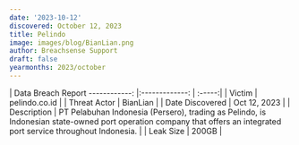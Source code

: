 ```yaml
---
date: '2023-10-12'
discovered: October 12, 2023
title: Pelindo
image: images/blog/BianLian.png
author: Breachsense Support
draft: false
yearmonths: 2023/october
---
```



| Data Breach Report
------------:     |:-------------:    | :-----:|
| Victim      | pelindo.co.id      | 
| Threat Actor      | BianLian      | 
| Date Discovered      | Oct 12, 2023      | 
| Description      | PT Pelabuhan Indonesia (Persero), trading as Pelindo, is Indonesian state-owned port operation company that offers an integrated port service throughout Indonesia.      | 
| Leak Size      | 200GB      | 

